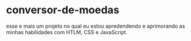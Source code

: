 # conversor-de-moedas
esse e mais um projeto no qual eu estou apredendendo e aprimorando as minhas habilidades com HTLM, CSS e JavaScript.
